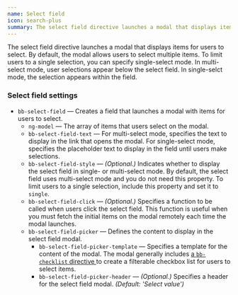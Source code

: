 ```yaml
---
name: Select field
icon: search-plus
summary: The select field directive launches a modal that displays items for users to select.
---
```


The select field directive launches a modal that displays items for users to select. By default, the modal allows users to select multiple items. To limit users to a single selection, you can specify single-select mode. In multi-select mode, user selections appear below the select field. In single-selct mode, the selection appears within the field.

### Select field settings ###
  - `bb-select-field` &mdash; Creates a field that launches a modal with items for users to select.
    - `ng-model` &mdash; The array of items that users select on the modal.
    - `bb-select-field-text` &mdash; For multi-select mode, specifies the text to display in the link that opens the modal. For single-select mode, specifies the placeholder text to display in the field until users make selections.
    - `bb-select-field-style` &mdash; *(Optional.)* Indicates whether to display the select field in single- or multi-select mode. By default, the select field uses multi-select mode and you do not need this property. To limit users to a single selection, include this property and set it to `single`.
    - `bb-select-field-click` &mdash; *(Optional.)* Specifies a function to be called when users click the select field. This function is useful when you must fetch the initial items on the modal remotely each time the modal launches.
    - `bb-select-field-picker` &mdash; Defines the content to display in the select field modal.
      - `bb-select-field-picker-template` &mdash; Specifies a template for the content of the modal. The modal generally includes [a `bb-checklist` directive ](../checklist) to create a filterable checkbox list for users to select items.
      - `bb-select-field-picker-header` &mdash; *(Optional.)* Specifies a header for the select field modal. *(Default: 'Select value')*

